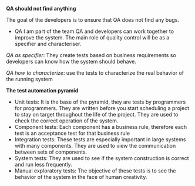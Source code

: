 **QA should not find anything**

The goal of the developers is to ensure that QA does not find any bugs.

- QA I am part of the team
QA and developers can work together to improve the system.
The main role of quality control will be as a specifier and characteriser.

*QA as specifier*: They create tests based on business requirements so developers can know how the system should behave.

*QA how to characterize*: use the tests to characterize the real behavior of the running system

**The test automation pyramid**

- Unit tests: It is the base of the pyramid, they are tests by programmers for programmers. They are written before you start scheduling a project to stay on target throughout the life of the project. They are used to check the correct operation of the system.
- Component tests: Each component has a business rule, therefore each test is an acceptance test for that business rule
- Integration tests: These tests are especially important in large systems with many components. They are used to view the communication between sets of components.
- System tests: They are used to see if the system construction is correct and run less frequently.
- Manual exploratory tests: The objective of these tests is to see the behavior of the system in the face of human creativity.
